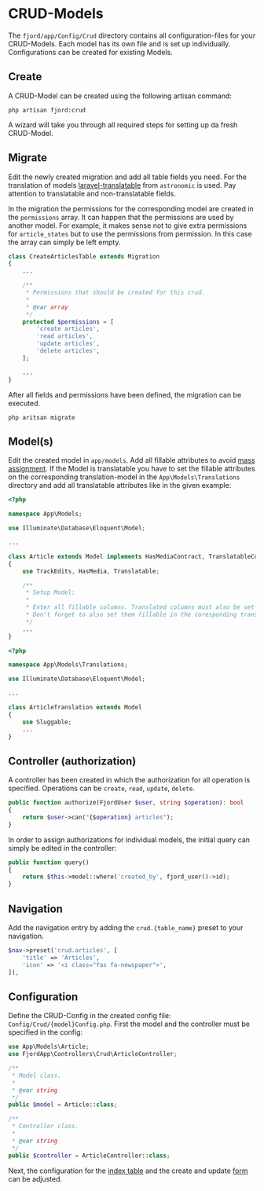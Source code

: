 # CRUD-Models

The `fjord/app/Config/Crud` directory contains all configuration-files for your CRUD-Models. Each model has its own file and is set up individually. Configurations can be created for existing Models.

## Create

A CRUD-Model can be created using the following artisan command:

```shell
php artisan fjord:crud
```

A wizard will take you through all required steps for setting up da fresh CRUD-Model.

## Migrate

Edit the newly created migration and add all table fields you need. For the translation of models [laravel-translatable](https://docs.astrotomic.info/laravel-translatable/installation#migrations) from `astronomic` is used. Pay attention to translatable and non-translatable fields.

In the migration the permissions for the corresponding model are created in the `permissions` array. It can happen that the permissions are used by another model. For example, it makes sense not to give extra permissions for `article_states` but to use the permissions from permission. In this case the array can simply be left empty.

```php
class CreateArticlesTable extends Migration
{
    ...

    /**
     * Permissions that should be created for this crud.
     *
     * @var array
     */
    protected $permissions = [
        'create articles',
        'read articles',
        'update articles',
        'delete articles',
    ];

    ...
}
```

After all fields and permissions have been defined, the migration can be executed.

```shell
php aritsan migrate
```

## Model(s)

Edit the created model in `app/models`. Add all fillable attributes to avoid [mass assignment](https://laravel.com/docs/5.8/eloquent#mass-assignment). If the Model is translatable you have to set the fillable attributes on the corresponding translation-model in the `App\Models\Translations` directory and add all translatable attributes like in the given example:

```php
<?php

namespace App\Models;

use Illuminate\Database\Eloquent\Model;

...

class Article extends Model implements HasMediaContract, TranslatableContract
{
    use TrackEdits, HasMedia, Translatable;

    /**
     * Setup Model:
     *
     * Enter all fillable columns. Translated columns must also be set fillable.
     * Don't forget to also set them fillable in the coresponding translation-model!
     */
    ...
}
```

```php
<?php

namespace App\Models\Translations;

use Illuminate\Database\Eloquent\Model;

...

class ArticleTranslation extends Model
{
    use Sluggable;
    ...
}
```

## Controller (authorization)

A controller has been created in which the authorization for all operation is specified. Operations can be `create`, `read`, `update`, `delete`.

```php
public function authorize(FjordUser $user, string $operation): bool
{
    return $user->can("{$operation} articles");
}
```

In order to assign authorizations for individual models, the initial query can simply be edited in the controller:

```php
public function query()
{
    return $this->model::where('created_by', fjord_user()->id);
}
```

## Navigation

Add the navigation entry by adding the `crud.{table_name}` preset to your navigation.

```php
$nav->preset('crud.articles', [
    'title' => 'Articles',
    'icon' => '<i class="fas fa-newspaper">',
]),
```

## Configuration

Define the CRUD-Config in the created config file: `Config/Crud/{model}Config.php`. First the model and the controller must be specified in the config:

```php
use App\Models\Article;
use FjordApp\Controllers\Crud\ArticleController;

/**
 * Model class.
 *
 * @var string
 */
public $model = Article::class;

/**
 * Controller class.
 *
 * @var string
 */
public $controller = ArticleController::class;
```

Next, the configuration for the [index table](/guide/crud/config-index.html) and the create and update [form](/guide/crud/config-form.html) can be adjusted.
